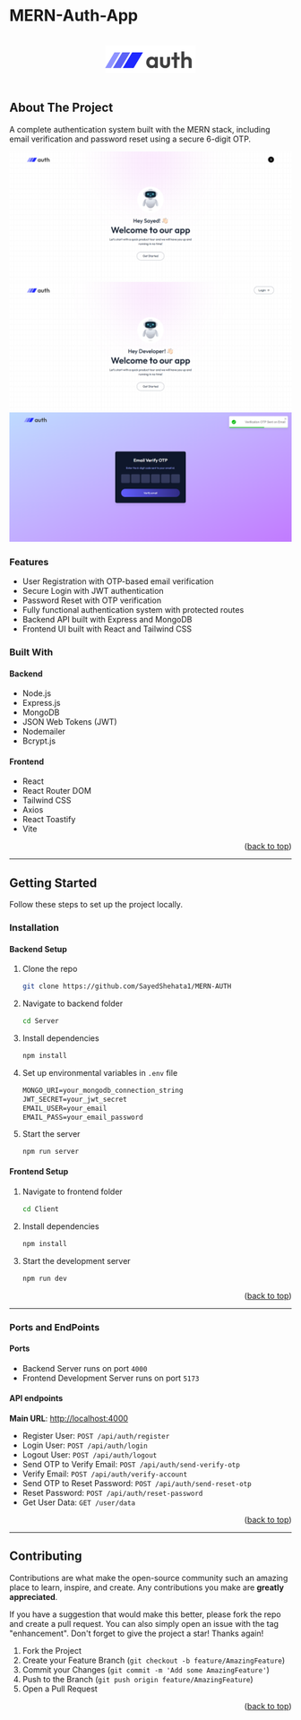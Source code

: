 # MERN-Auth-App

<div id="top"></div>

<!-- PROJECT LOGO -->
<div align="center">
  <br>
      <img src="./Client/src/assets/logo.svg" alt="Logo" height="50" >
    </a>
  <br>
  <br>

</div>

## About The Project

A complete authentication system built with the MERN stack, including email
verification and password reset using a secure 6-digit OTP.

![Preview](./Client/src/assets/preview-1.png)
![Preview](./Client/src/assets/preview-2.png)
![Preview](./Client/src/assets/preview-3.png)

### Features

-   User Registration with OTP-based email verification
-   Secure Login with JWT authentication
-   Password Reset with OTP verification
-   Fully functional authentication system with protected routes
-   Backend API built with Express and MongoDB
-   Frontend UI built with React and Tailwind CSS

### Built With

#### Backend

-   Node.js
-   Express.js
-   MongoDB
-   JSON Web Tokens (JWT)
-   Nodemailer
-   Bcrypt.js

#### Frontend

-   React
-   React Router DOM
-   Tailwind CSS
-   Axios
-   React Toastify
-   Vite

<p align="right">(<a href="#top">back to top</a>)</p>

---

## Getting Started

Follow these steps to set up the project locally.

### Installation

#### Backend Setup

1. Clone the repo

    ```sh
    git clone https://github.com/SayedShehata1/MERN-AUTH
    ```

2. Navigate to backend folder

    ```sh
    cd Server
    ```

3. Install dependencies

    ```sh
    npm install
    ```

4. Set up environmental variables in `.env` file

    ```
    MONGO_URI=your_mongodb_connection_string
    JWT_SECRET=your_jwt_secret
    EMAIL_USER=your_email
    EMAIL_PASS=your_email_password
    ```

5. Start the server

    ```sh
    npm run server
    ```

#### Frontend Setup

1. Navigate to frontend folder

    ```sh
    cd Client
    ```

2. Install dependencies

    ```sh
    npm install
    ```

3. Start the development server

    ```sh
    npm run dev
    ```

<p align="right">(<a href="#top">back to top</a>)</p>

---

### Ports and EndPoints

#### Ports

-   Backend Server runs on port `4000`
-   Frontend Development Server runs on port `5173`

#### API endpoints

**Main URL**: [http://localhost:4000](http://localhost:4000)

-   Register User: `POST /api/auth/register`
-   Login User: `POST /api/auth/login`
-   Logout User: `POST /api/auth/logout`
-   Send OTP to Verify Email: `POST /api/auth/send-verify-otp`
-   Verify Email: `POST /api/auth/verify-account`
-   Send OTP to Reset Password: `POST /api/auth/send-reset-otp`
-   Reset Password: `POST /api/auth/reset-password`
-   Get User Data: `GET /user/data`

<p align="right">(<a href="#top">back to top</a>)</p>

---

## Contributing

Contributions are what make the open-source community such an amazing place to
learn, inspire, and create. Any contributions you make are **greatly
appreciated**.

If you have a suggestion that would make this better, please fork the repo and
create a pull request. You can also simply open an issue with the tag
"enhancement". Don't forget to give the project a star! Thanks again!

1. Fork the Project
2. Create your Feature Branch (`git checkout -b feature/AmazingFeature`)
3. Commit your Changes (`git commit -m 'Add some AmazingFeature'`)
4. Push to the Branch (`git push origin feature/AmazingFeature`)
5. Open a Pull Request

<p align="right">(<a href="#top">back to top</a>)</p>
